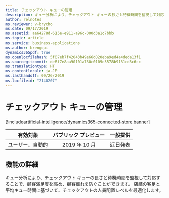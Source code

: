 ```yaml
---
title: チェックアウト キューの管理
description: キュー分析により、チェックアウト キューの長さと待機時間を監視して対応することで、顧客満足度を高め、顧客離れを防ぐことができます。 店舗の客足と平均キュー時間に基づいて、チェックアウトの人員配置レベルを最適化します。
author: relnotes
ms.reviewer: v-brycho
ms.date: 09/17/2019
ms.assetid: aa64278d-615e-e911-a96c-000d3a1c7bbb
ms.topic: article
ms.service: business-applications
ms.author: brengqui
dynamics365pdf: true
ms.openlocfilehash: 5f07eb7f42043b49e66d820eba9ed4a4deda13f1
ms.sourcegitcommit: de6f7e8aa90101a730c0109e3578b9131cd3c6cc
ms.translationtype: HT
ms.contentlocale: ja-JP
ms.lasthandoff: 09/26/2019
ms.locfileid: "2140207"
---
```

# <a name="checkout-queue-management"></a>チェックアウト キューの管理
[!include[artificial-intelligence/dynamics365-connected-store banner](../includes/artificial-intelligence/dynamics365-connected-store.md)]

| 有効対象    |  パブリック プレビュー | 一般提供 | 
| ---------- | :----------: |:----------: |
|ユーザー、自動的|2019 年 10 月| 近日発表|






## <a name="feature-details"></a>機能の詳細
<!--feature detail start -->
キュー分析により、チェックアウト キューの長さと待機時間を監視して対応することで、顧客満足度を高め、顧客離れを防ぐことができます。 店舗の客足と平均キュー時間に基づいて、チェックアウトの人員配置レベルを最適化します。 
<!--feature detail end -->











